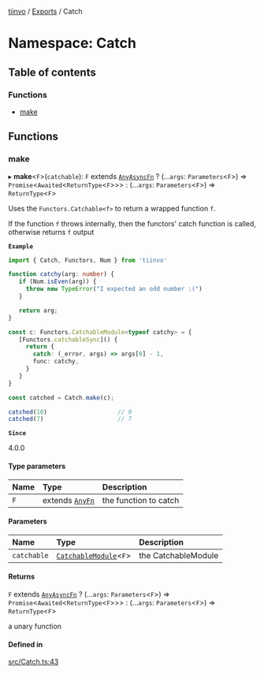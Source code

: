 [tiinvo](../README.md) / [Exports](../modules.md) / Catch

# Namespace: Catch

## Table of contents

### Functions

- [make](Catch.md#make)

## Functions

### make

▸ **make**<`F`\>(`catchable`): `F` extends [`AnyAsyncFn`](Fn.md#anyasyncfn) ? (...`args`: `Parameters`<`F`\>) => `Promise`<`Awaited`<`ReturnType`<`F`\>\>\> : (...`args`: `Parameters`<`F`\>) => `ReturnType`<`F`\>

Uses the `Functors.Catchable<f>` to return a wrapped function `f`.

If the function `f` throws internally, then the functors' catch function is called, otherwise returns `f` output

**`Example`**

```ts
import { Catch, Functors, Num } from 'tiinvo'

function catchy(arg: number) {
   if (Num.isEven(arg)) {
     throw new TypeError("I expected an odd number :(")
   }

   return arg;
}

const c: Functors.CatchableModule<typeof catchy> = {
   [Functors.catchableSync]() {
     return {
       catch: (_error, args) => args[0] - 1,
       func: catchy,
     }
   }
}

const catched = Catch.make(c);

catched(10)                    // 9
catched(7)                     // 7
```

**`Since`**

4.0.0

#### Type parameters

| Name | Type | Description |
| :------ | :------ | :------ |
| `F` | extends [`AnyFn`](Fn.md#anyfn) | the function to catch |

#### Parameters

| Name | Type | Description |
| :------ | :------ | :------ |
| `catchable` | [`CatchableModule`](Functors.md#catchablemodule)<`F`\> | the CatchableModule<F> |

#### Returns

`F` extends [`AnyAsyncFn`](Fn.md#anyasyncfn) ? (...`args`: `Parameters`<`F`\>) => `Promise`<`Awaited`<`ReturnType`<`F`\>\>\> : (...`args`: `Parameters`<`F`\>) => `ReturnType`<`F`\>

a unary function

#### Defined in

[src/Catch.ts:43](https://github.com/OctoD/tiinvo/blob/419618b/src/Catch.ts#L43)
